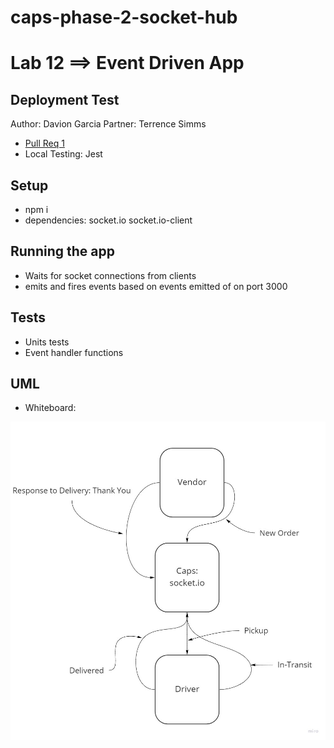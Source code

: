 # caps-phase-2-socket-hub

# Lab 12 ==> Event Driven App

## Deployment Test

Author: Davion Garcia
Partner: Terrence Simms

- [Pull Req 1]()
- Local Testing: Jest

## Setup
- npm i
- dependencies: socket.io socket.io-client

## Running the app

- Waits for socket connections from clients
- emits and fires events based on events emitted of on port 3000


## Tests

- Units tests
- Event handler functions

## UML

- Whiteboard:

![UML-Lab12](UML-Lab12.jpg)
